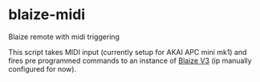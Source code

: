 # blaize-midi
Blaize remote with midi triggering

This script takes MIDI input (currently setup for AKAI APC mini mk1) and fires pre programmed commands to an instance of [Blaize V3](https://github.com/bodgedbutworks/Blaize_V3) (ip manually configured for now).
